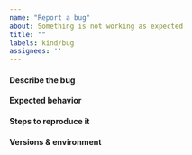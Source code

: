 ```yaml
---
name: "Report a bug"
about: Something is not working as expected
title: ""
labels: kind/bug
assignees: ''
---
```


#### Describe the bug

<!-- describe what happened -->

#### Expected behavior

<!-- describe your expected behavior-->

#### Steps to reproduce it

<!-- any information that can help reproducing the bug -->

#### Versions & environment

<!-- describe the environment in which this bug can be reproduced adding any version information if available -->